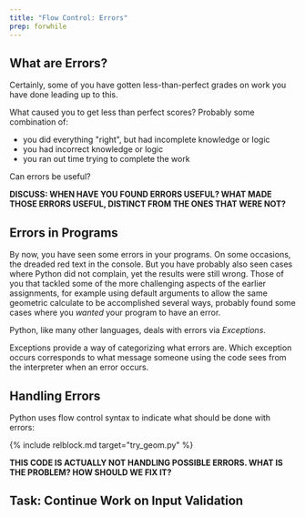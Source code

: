 ```yaml
---
title: "Flow Control: Errors"
prep: forwhile
---
```


## What are Errors?

Certainly, some of you have gotten less-than-perfect grades on work you have done
leading up to this.

What caused you to get less than perfect scores?  Probably some combination of:

 - you did everything \"right\", but had incomplete knowledge or logic
 - you had incorrect knowledge or logic
 - you ran out time trying to complete the work

Can errors be useful?

**DISCUSS: WHEN HAVE YOU FOUND ERRORS USEFUL?  WHAT MADE THOSE ERRORS USEFUL, DISTINCT
FROM THE ONES THAT WERE NOT?**

## Errors in Programs

By now, you have seen some errors in your programs.  On some occasions, the
dreaded red text in the console.  But you have probably also seen cases where
Python did not complain, yet the results were still wrong. Those of you that
tackled some of the more challenging aspects of the earlier assignments, for
example using default arguments to allow the same geometric calculate to be
accomplished several ways, probably found some cases where you *wanted* your
program to have an error.

Python, like many other languages, deals with errors via *Exceptions*.

Exceptions provide a way of categorizing what errors are.  Which exception occurs
corresponds to what message someone using the code sees from the interpreter when
an error occurs.

## Handling Errors

Python uses flow control syntax to indicate what should be done with errors:

{% include relblock.md target="try_geom.py" %}

**THIS CODE IS ACTUALLY NOT HANDLING POSSIBLE ERRORS.  WHAT IS THE PROBLEM?  HOW
SHOULD WE FIX IT?**

## Task: Continue Work on Input Validation
